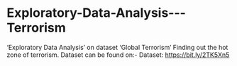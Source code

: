 # Exploratory-Data-Analysis---Terrorism
‘Exploratory Data Analysis’ on dataset ‘Global Terrorism’ 
Finding out the hot zone of terrorism.
Dataset can be found on:-
Dataset: https://bit.ly/2TK5Xn5
